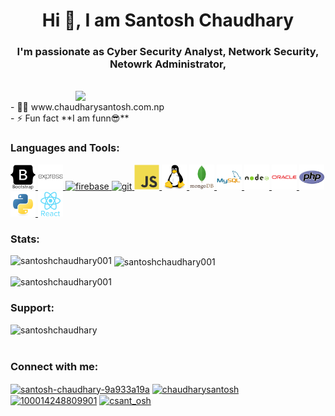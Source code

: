 <h1 align="center">Hi 👋, I am Santosh Chaudhary</h1>
<h3 align="center">I'm passionate as Cyber Security Analyst, Network Security, Netowrk Administrator,</h3> 
<br>
<img align="right" width="400" src="https://camo.githubusercontent.com/cae12fddd9d6982901d82580bdf321d81fb299141098ca1c2d4891870827bf17/68747470733a2f2f6d69726f2e6d656469756d2e636f6d2f6d61782f313336302f302a37513379765349765f7430696f4a2d5a2e676966"> <br>
- 🧑‍🚀 www.chaudharysantosh.com.np <br/>
- ⚡ Fun fact **I am funn😎** <br>

<h3 align="left">Languages and Tools:</h3>
<p align="left"> <a href="https://getbootstrap.com" target="_blank" rel="noreferrer"> <img src="https://raw.githubusercontent.com/devicons/devicon/master/icons/bootstrap/bootstrap-plain-wordmark.svg" alt="bootstrap" width="40" height="40"/> </a> <a href="https://expressjs.com" target="_blank" rel="noreferrer"> <img src="https://raw.githubusercontent.com/devicons/devicon/master/icons/express/express-original-wordmark.svg" alt="express" width="40" height="40"/> </a> <a href="https://firebase.google.com/" target="_blank" rel="noreferrer"> <img src="https://www.vectorlogo.zone/logos/firebase/firebase-icon.svg" alt="firebase" width="40" height="40"/> </a> <a href="https://git-scm.com/" target="_blank" rel="noreferrer"> <img src="https://www.vectorlogo.zone/logos/git-scm/git-scm-icon.svg" alt="git" width="40" height="40"/> </a> <a href="https://developer.mozilla.org/en-US/docs/Web/JavaScript" target="_blank" rel="noreferrer"> <img src="https://raw.githubusercontent.com/devicons/devicon/master/icons/javascript/javascript-original.svg" alt="javascript" width="40" height="40"/> </a> <a href="https://www.linux.org/" target="_blank" rel="noreferrer"> <img src="https://raw.githubusercontent.com/devicons/devicon/master/icons/linux/linux-original.svg" alt="linux" width="40" height="40"/> </a> <a href="https://www.mongodb.com/" target="_blank" rel="noreferrer"> <img src="https://raw.githubusercontent.com/devicons/devicon/master/icons/mongodb/mongodb-original-wordmark.svg" alt="mongodb" width="40" height="40"/> </a> <a href="https://www.mysql.com/" target="_blank" rel="noreferrer"> <img src="https://raw.githubusercontent.com/devicons/devicon/master/icons/mysql/mysql-original-wordmark.svg" alt="mysql" width="40" height="40"/> </a> <a href="https://nodejs.org" target="_blank" rel="noreferrer"> <img src="https://raw.githubusercontent.com/devicons/devicon/master/icons/nodejs/nodejs-original-wordmark.svg" alt="nodejs" width="40" height="40"/> </a> <a href="https://www.oracle.com/" target="_blank" rel="noreferrer"> <img src="https://raw.githubusercontent.com/devicons/devicon/master/icons/oracle/oracle-original.svg" alt="oracle" width="40" height="40"/> </a> <a href="https://www.php.net" target="_blank" rel="noreferrer"> <img src="https://raw.githubusercontent.com/devicons/devicon/master/icons/php/php-original.svg" alt="php" width="40" height="40"/> </a> <a href="https://www.python.org" target="_blank" rel="noreferrer"> <img src="https://raw.githubusercontent.com/devicons/devicon/master/icons/python/python-original.svg" alt="python" width="40" height="40"/> </a> <a href="https://reactjs.org/" target="_blank" rel="noreferrer"> <img src="https://raw.githubusercontent.com/devicons/devicon/master/icons/react/react-original-wordmark.svg" alt="react" width="40" height="40"/> </a> </p> 

<h3 align="left">Stats:</h3>
<p><img align="left" src="https://github-readme-stats.vercel.app/api/top-langs?username=santoshchaudhary001&show_icons=true&locale=en&layout=compact" alt="santoshchaudhary001" /></p>

<p>&nbsp;<img align="center" src="https://github-readme-stats.vercel.app/api?username=santoshchaudhary001&show_icons=true&locale=en" alt="santoshchaudhary001" /></p>

<p><img align="center" src="https://github-readme-streak-stats.herokuapp.com/?user=santoshchaudhary001&" alt="santoshchaudhary001" /></p> 

<h3 align="left">Support:</h3>
<p><a href="https://www.buymeacoffee.com/santoshchaudhary"> <img align="left" src="https://cdn.buymeacoffee.com/buttons/v2/default-yellow.png" height="50" width="210" alt="santoshchaudhary" /></a></p><br><br>

<h3 align="left">Connect with me:</h3>
<p align="left">
<a href="https://linkedin.com/in/santosh-chaudhary-9a933a19a" target="blank"><img align="center" src="https://raw.githubusercontent.com/rahuldkjain/github-profile-readme-generator/master/src/images/icons/Social/linked-in-alt.svg" alt="santosh-chaudhary-9a933a19a" height="30" width="40" /></a>
<a href="https://kaggle.com/chaudharysantosh" target="blank"><img align="center" src="https://raw.githubusercontent.com/rahuldkjain/github-profile-readme-generator/master/src/images/icons/Social/kaggle.svg" alt="chaudharysantosh" height="30" width="40" /></a>
<a href="https://fb.com/100014248809901" target="blank"><img align="center" src="https://raw.githubusercontent.com/rahuldkjain/github-profile-readme-generator/master/src/images/icons/Social/facebook.svg" alt="100014248809901" height="30" width="40" /></a>
<a href="https://instagram.com/csant_osh" target="blank"><img align="center" src="https://raw.githubusercontent.com/rahuldkjain/github-profile-readme-generator/master/src/images/icons/Social/instagram.svg" alt="csant_osh" height="30" width="40" /></a>
</p>
 <br>



